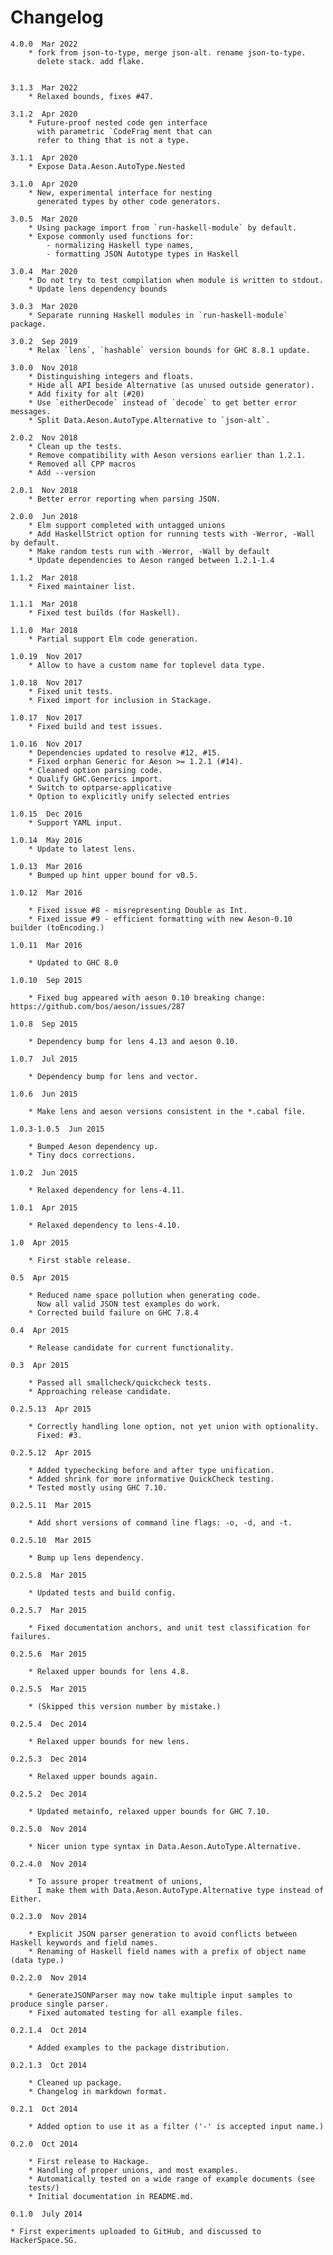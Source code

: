 Changelog
=========
    4.0.0  Mar 2022
        * fork from json-to-type, merge json-alt. rename json-to-type.
          delete stack. add flake.

      
    3.1.3  Mar 2022
        * Relaxed bounds, fixes #47.

    3.1.2  Apr 2020
        * Future-proof nested code gen interface
          with parametric `CodeFrag`ment that can
          refer to thing that is not a type.

    3.1.1  Apr 2020
        * Expose Data.Aeson.AutoType.Nested

    3.1.0  Apr 2020
        * New, experimental interface for nesting
          generated types by other code generators.

    3.0.5  Mar 2020
        * Using package import from `run-haskell-module` by default.
        * Expose commonly used functions for:
            - normalizing Haskell type names,
            - formatting JSON Autotype types in Haskell

    3.0.4  Mar 2020
        * Do not try to test compilation when module is written to stdout.
        * Update lens dependency bounds

    3.0.3  Mar 2020
        * Separate running Haskell modules in `run-haskell-module` package.

    3.0.2  Sep 2019
        * Relax `lens`, `hashable` version bounds for GHC 8.8.1 update.

    3.0.0  Nov 2018
        * Distinguishing integers and floats.
        * Hide all API beside Alternative (as unused outside generator).
        * Add fixity for alt (#20)
        * Use `eitherDecode` instead of `decode` to get better error messages.
        * Split Data.Aeson.AutoType.Alternative to `json-alt`.

    2.0.2  Nov 2018
        * Clean up the tests.
        * Remove compatibility with Aeson versions earlier than 1.2.1.
        * Removed all CPP macros
        * Add --version

    2.0.1  Nov 2018
        * Better error reporting when parsing JSON.

    2.0.0  Jun 2018
        * Elm support completed with untagged unions
        * Add HaskellStrict option for running tests with -Werror, -Wall by default.
        * Make random tests run with -Werror, -Wall by default
        * Update dependencies to Aeson ranged between 1.2.1-1.4

    1.1.2  Mar 2018
        * Fixed maintainer list.

    1.1.1  Mar 2018
        * Fixed test builds (for Haskell).

    1.1.0  Mar 2018
        * Partial support Elm code generation.

    1.0.19  Nov 2017
        * Allow to have a custom name for toplevel data type.

    1.0.18  Nov 2017
        * Fixed unit tests.
        * Fixed import for inclusion in Stackage.

    1.0.17  Nov 2017
        * Fixed build and test issues.

    1.0.16  Nov 2017
        * Dependencies updated to resolve #12, #15.
        * Fixed orphan Generic for Aeson >= 1.2.1 (#14).
        * Cleaned option parsing code.
        * Qualify GHC.Generics import.
        * Switch to optparse-applicative
        * Option to explicitly unify selected entries

    1.0.15  Dec 2016
        * Support YAML input.

    1.0.14  May 2016
        * Update to latest lens.

    1.0.13  Mar 2016
        * Bumped up hint upper bound for v0.5.

    1.0.12  Mar 2016

        * Fixed issue #8 - misrepresenting Double as Int.
        * Fixed issue #9 - efficient formatting with new Aeson-0.10 builder (toEncoding.)

    1.0.11  Mar 2016

        * Updated to GHC 8.0

    1.0.10  Sep 2015

        * Fixed bug appeared with aeson 0.10 breaking change:
	https://github.com/bos/aeson/issues/287

    1.0.8  Sep 2015

        * Dependency bump for lens 4.13 and aeson 0.10.

    1.0.7  Jul 2015

        * Dependency bump for lens and vector.

    1.0.6  Jun 2015

        * Make lens and aeson versions consistent in the *.cabal file.

    1.0.3-1.0.5  Jun 2015

        * Bumped Aeson dependency up.
        * Tiny docs corrections.

    1.0.2  Jun 2015

        * Relaxed dependency for lens-4.11.

    1.0.1  Apr 2015

        * Relaxed dependency to lens-4.10.

    1.0  Apr 2015

        * First stable release.

    0.5  Apr 2015

        * Reduced name space pollution when generating code.
          Now all valid JSON test examples do work.
        * Corrected build failure on GHC 7.8.4

    0.4  Apr 2015

        * Release candidate for current functionality.

    0.3  Apr 2015

        * Passed all smallcheck/quickcheck tests.
        * Approaching release candidate.

    0.2.5.13  Apr 2015

        * Correctly handling lone option, not yet union with optionality.
          Fixed: #3.

    0.2.5.12  Apr 2015

        * Added typechecking before and after type unification.
        * Added shrink for more informative QuickCheck testing.
        * Tested mostly using GHC 7.10.

    0.2.5.11  Mar 2015

        * Add short versions of command line flags: -o, -d, and -t.

    0.2.5.10  Mar 2015

        * Bump up lens dependency.

    0.2.5.8  Mar 2015

        * Updated tests and build config.

    0.2.5.7  Mar 2015

        * Fixed documentation anchors, and unit test classification for failures.

    0.2.5.6  Mar 2015

        * Relaxed upper bounds for lens 4.8.

    0.2.5.5  Mar 2015

        * (Skipped this version number by mistake.)

    0.2.5.4  Dec 2014

        * Relaxed upper bounds for new lens.

    0.2.5.3  Dec 2014

        * Relaxed upper bounds again.

    0.2.5.2  Dec 2014

        * Updated metainfo, relaxed upper bounds for GHC 7.10.

    0.2.5.0  Nov 2014

        * Nicer union type syntax in Data.Aeson.AutoType.Alternative.

    0.2.4.0  Nov 2014

        * To assure proper treatment of unions,
          I make them with Data.Aeson.AutoType.Alternative type instead of Either.

    0.2.3.0  Nov 2014

        * Explicit JSON parser generation to avoid conflicts between Haskell keywords and field names.
        * Renaming of Haskell field names with a prefix of object name (data type.)

    0.2.2.0  Nov 2014

        * GenerateJSONParser may now take multiple input samples to produce single parser.
        * Fixed automated testing for all example files.

    0.2.1.4  Oct 2014

        * Added examples to the package distribution.

    0.2.1.3  Oct 2014

        * Cleaned up package.
        * Changelog in markdown format.

    0.2.1  Oct 2014

        * Added option to use it as a filter ('-' is accepted input name.)

    0.2.0  Oct 2014

        * First release to Hackage.
        * Handling of proper unions, and most examples.
        * Automatically tested on a wide range of example documents (see
        tests/)
        * Initial documentation in README.md.

    0.1.0  July 2014

	* First experiments uploaded to GitHub, and discussed to
	HackerSpace.SG.
